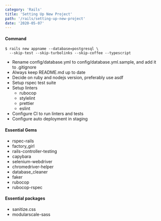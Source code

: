 ```yaml
---
category: 'Rails'
title: 'Setting Up New Project'
path: '/rails/setting-up-new-project'
date: '2020-05-07'
---
```


#### Command

```shell
$ rails new appname --database=postgresql \
  --skip-test --skip-turbolinks --skip-coffee --typescript
```

- Rename config/database.yml to config/database.yml.sample, and add it to .gitignore
- Always keep README.md up to date
- Decide on ruby and nodejs version, preferably use asdf
- Setup rspec test suite
- Setup linters
  - rubocop
  - stylelint
  - prettier
  - eslint
- Configure CI to run linters and tests
- Configure auto deployment in staging

#### Essential Gems

- rspec-rails
- factory_girl
- rails-controller-testing
- capybara
- selenium-webdriver
- chromedriver-helper
- database_cleaner
- faker
- rubocop
- rubocop-rspec

#### Essential packages

- sanitize.css
- modularscale-sass
